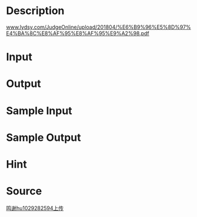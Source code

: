 
# Description

<div class="content"><p><a href="https://www.lydsy.com/JudgeOnline/upload/201804/%E6%B9%96%E5%8D%97%E4%BA%8C%E8%AF%95%E8%AF%95%E9%A2%98.pdf">www.lydsy.com/JudgeOnline/upload/201804/%E6%B9%96%E5%8D%97%E4%BA%8C%E8%AF%95%E8%AF%95%E9%A2%98.pdf</a> </p></div>

# Input

<div class="content"></div>

# Output

<div class="content"></div>

# Sample Input

<div class="content"><span class="sampledata"></span></div>

# Sample Output

<div class="content"><span class="sampledata"></span></div>

# Hint

<div class="content"><p></p></div>

# Source

<div class="content"><p><a href="problemset.php?search=鸣谢hu1029282594上传">鸣谢hu1029282594上传</a></p></div>

